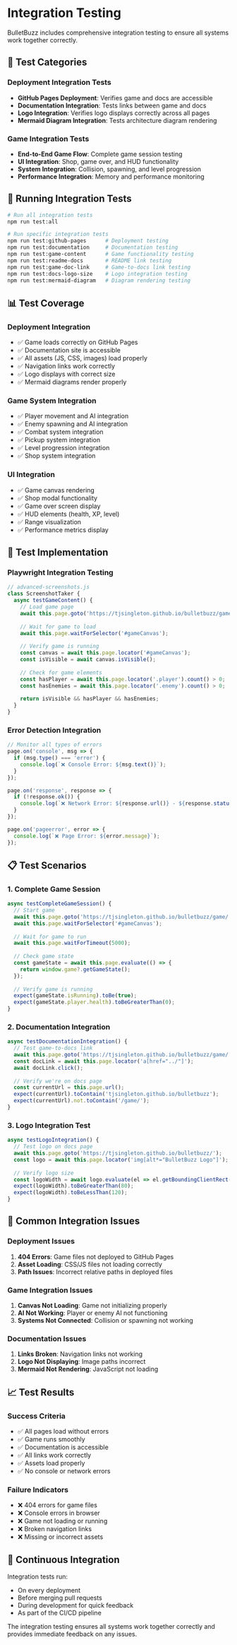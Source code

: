 # Integration Testing

BulletBuzz includes comprehensive integration testing to ensure all systems work together correctly.

## 🧪 Test Categories

### Deployment Integration Tests
- **GitHub Pages Deployment**: Verifies game and docs are accessible
- **Documentation Integration**: Tests links between game and docs
- **Logo Integration**: Verifies logo displays correctly across all pages
- **Mermaid Diagram Integration**: Tests architecture diagram rendering

### Game Integration Tests
- **End-to-End Game Flow**: Complete game session testing
- **UI Integration**: Shop, game over, and HUD functionality
- **System Integration**: Collision, spawning, and level progression
- **Performance Integration**: Memory and performance monitoring

## 🚀 Running Integration Tests

```bash
# Run all integration tests
npm run test:all

# Run specific integration tests
npm run test:github-pages      # Deployment testing
npm run test:documentation     # Documentation testing
npm run test:game-content      # Game functionality testing
npm run test:readme-docs       # README link testing
npm run test:game-doc-link     # Game-to-docs link testing
npm run test:docs-logo-size    # Logo integration testing
npm run test:mermaid-diagram   # Diagram rendering testing
```

## 📊 Test Coverage

### Deployment Integration
- ✅ Game loads correctly on GitHub Pages
- ✅ Documentation site is accessible
- ✅ All assets (JS, CSS, images) load properly
- ✅ Navigation links work correctly
- ✅ Logo displays with correct size
- ✅ Mermaid diagrams render properly

### Game System Integration
- ✅ Player movement and AI integration
- ✅ Enemy spawning and AI integration
- ✅ Combat system integration
- ✅ Pickup system integration
- ✅ Level progression integration
- ✅ Shop system integration

### UI Integration
- ✅ Game canvas rendering
- ✅ Shop modal functionality
- ✅ Game over screen display
- ✅ HUD elements (health, XP, level)
- ✅ Range visualization
- ✅ Performance metrics display

## 🔧 Test Implementation

### Playwright Integration Testing
```javascript
// advanced-screenshots.js
class ScreenshotTaker {
  async testGameContent() {
    // Load game page
    await this.page.goto('https://tjsingleton.github.io/bulletbuzz/game/');
    
    // Wait for game to load
    await this.page.waitForSelector('#gameCanvas');
    
    // Verify game is running
    const canvas = await this.page.locator('#gameCanvas');
    const isVisible = await canvas.isVisible();
    
    // Check for game elements
    const hasPlayer = await this.page.locator('.player').count() > 0;
    const hasEnemies = await this.page.locator('.enemy').count() > 0;
    
    return isVisible && hasPlayer && hasEnemies;
  }
}
```

### Error Detection Integration
```javascript
// Monitor all types of errors
page.on('console', msg => {
  if (msg.type() === 'error') {
    console.log(`❌ Console Error: ${msg.text()}`);
  }
});

page.on('response', response => {
  if (!response.ok()) {
    console.log(`❌ Network Error: ${response.url()} - ${response.status()}`);
  }
});

page.on('pageerror', error => {
  console.log(`❌ Page Error: ${error.message}`);
});
```

## 📋 Test Scenarios

### 1. Complete Game Session
```javascript
async testCompleteGameSession() {
  // Start game
  await this.page.goto('https://tjsingleton.github.io/bulletbuzz/game/');
  await this.page.waitForSelector('#gameCanvas');
  
  // Wait for game to run
  await this.page.waitForTimeout(5000);
  
  // Check game state
  const gameState = await this.page.evaluate(() => {
    return window.game?.getGameState();
  });
  
  // Verify game is running
  expect(gameState.isRunning).toBe(true);
  expect(gameState.player.health).toBeGreaterThan(0);
}
```

### 2. Documentation Integration
```javascript
async testDocumentationIntegration() {
  // Test game-to-docs link
  await this.page.goto('https://tjsingleton.github.io/bulletbuzz/game/');
  const docLink = await this.page.locator('a[href="../"]');
  await docLink.click();
  
  // Verify we're on docs page
  const currentUrl = this.page.url();
  expect(currentUrl).toContain('tjsingleton.github.io/bulletbuzz');
  expect(currentUrl).not.toContain('/game/');
}
```

### 3. Logo Integration Test
```javascript
async testLogoIntegration() {
  // Test logo on docs page
  await this.page.goto('https://tjsingleton.github.io/bulletbuzz/');
  const logo = await this.page.locator('img[alt*="BulletBuzz Logo"]');
  
  // Verify logo size
  const logoWidth = await logo.evaluate(el => el.getBoundingClientRect().width);
  expect(logoWidth).toBeGreaterThan(80);
  expect(logoWidth).toBeLessThan(120);
}
```

## 🐛 Common Integration Issues

### Deployment Issues
1. **404 Errors**: Game files not deployed to GitHub Pages
2. **Asset Loading**: CSS/JS files not loading correctly
3. **Path Issues**: Incorrect relative paths in deployed files

### Game Integration Issues
1. **Canvas Not Loading**: Game not initializing properly
2. **AI Not Working**: Player or enemy AI not functioning
3. **Systems Not Connected**: Collision or spawning not working

### Documentation Issues
1. **Links Broken**: Navigation links not working
2. **Logo Not Displaying**: Image paths incorrect
3. **Mermaid Not Rendering**: JavaScript not loading

## 📈 Test Results

### Success Criteria
- ✅ All pages load without errors
- ✅ Game runs smoothly
- ✅ Documentation is accessible
- ✅ All links work correctly
- ✅ Assets load properly
- ✅ No console or network errors

### Failure Indicators
- ❌ 404 errors for game files
- ❌ Console errors in browser
- ❌ Game not loading or running
- ❌ Broken navigation links
- ❌ Missing or incorrect assets

## 🔄 Continuous Integration

Integration tests run:
- On every deployment
- Before merging pull requests
- During development for quick feedback
- As part of the CI/CD pipeline

The integration testing ensures all systems work together correctly and provides immediate feedback on any issues.
